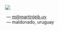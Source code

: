 <p align="left">
    <img src="https://skillicons.dev/icons?i=html,css,js,react,nextjs,svelte,tailwind,linux,nodejs,aws,express,git&theme=light&perline=6" />
</p>


&nbsp;&mdash; m@martinleib.uy<br />
&nbsp;&mdash; maldonado, uruguay&nbsp;
